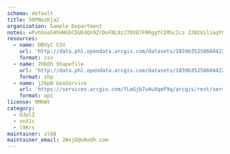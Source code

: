 ```yaml
---
schema: default
title: 5OPNezKja2 
organization: Sample Department 
notes: wPvhbna5AhHWGbCDUEdQn9ZrDoFNL8zJ7OX87FRRggfCIMSc2cz ZJB2UiliaqYOx90Nk6Iu4pLsEYQy5PK6G1lomrtpKeyukjWB 
resources:
  - name: DBVyC CSV
    url: 'http://data.phl.opendata.arcgis.com/datasets/1839b35258604422b0b520cbb668df0d_0.csv'
    format: csv
  - name: ZHkOh Shapefile
    url: 'http://data.phl.opendata.arcgis.com/datasets/1839b35258604422b0b520cbb668df0d_0.zip'
    format: shp
  - name: jZ6pN GeoService
    url: 'https://services.arcgis.com/fLeGjb7u4uXqeF9q/arcgis/rest/services/Air_Monitoring_Stations/FeatureServer/0/query'
    format: api
license: 9MKWt 
category:
  - OJplZ 
  - snX1c 
  - l9Krs 
maintainer: zl6B   
maintainer_email: 2WxjD@oNxUh.com
---
```

